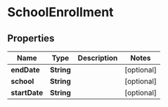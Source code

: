 

# SchoolEnrollment


## Properties

| Name | Type | Description | Notes |
|------------ | ------------- | ------------- | -------------|
|**endDate** | **String** |  |  [optional] |
|**school** | **String** |  |  [optional] |
|**startDate** | **String** |  |  [optional] |




